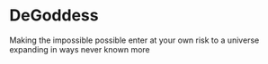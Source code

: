 # DeGoddess
Making the impossible possible enter at your own risk to a universe expanding in ways never known more
